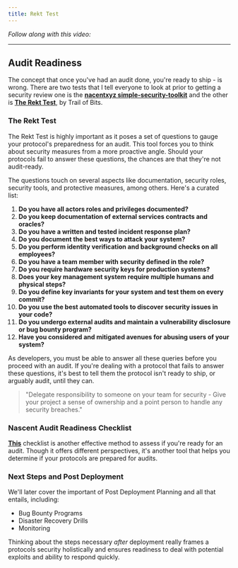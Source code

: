 ```yaml
---
title: Rekt Test
---
```


_Follow along with this video:_

---

## Audit Readiness

The concept that once you've had an audit done, you're ready to ship - is wrong. There are two tests that I tell everyone to look at prior to getting a security review one is the [**nacentxyz simple-security-toolkit**](https://github.com/nascentxyz/simple-security-toolkit) and the other is [**The Rekt Test**](https://blog.trailofbits.com/2023/08/14/can-you-pass-the-rekt-test/), by Trail of Bits.

### The Rekt Test

The Rekt Test is highly important as it poses a set of questions to gauge your protocol's preparedness for an audit. This tool forces you to think about security measures from a more proactive angle. Should your protocols fail to answer these questions, the chances are that they're not audit-ready.

The questions touch on several aspects like documentation, security roles, security tools, and protective measures, among others. Here's a curated list:

1. **Do you have all actors roles and privileges documented?**
2. **Do you keep documentation of external services contracts and oracles?**
3. **Do you have a written and tested incident response plan?**
4. **Do you document the best ways to attack your system?**
5. **Do you perform identity verification and background checks on all employees?**
6. **Do you have a team member with security defined in the role?**
7. **Do you require hardware security keys for production systems?**
8. **Does your key management system require multiple humans and physical steps?**
9. **Do you define key invariants for your system and test them on every commit?**
10. **Do you use the best automated tools to discover security issues in your code?**
11. **Do you undergo external audits and maintain a vulnerability disclosure or bug bounty program?**
12. **Have you considered and mitigated avenues for abusing users of your system?**

As developers, you must be able to answer all these queries before you proceed with an audit. If you're dealing with a protocol that fails to answer these questions, it's best to tell them the protocol isn't ready to ship, or arguably audit, until they can.

> "Delegate responsibility to someone on your team for security - Give your project a sense of ownership and a point person to handle any security breaches."

### Nascent Audit Readiness Checklist

[**This**](https://github.com/nascentxyz/simple-security-toolkit) checklist is another effective method to assess if you're ready for an audit. Though it offers different perspectives, it's another tool that helps you determine if your protocols are prepared for audits.

### Next Steps and Post Deployment

We'll later cover the important of Post Deployment Planning and all that entails, including:

- Bug Bounty Programs
- Disaster Recovery Drills
- Monitoring

Thinking about the steps necessary _after_ deployment really frames a protocols security holistically and ensures readiness to deal with potential exploits and ability to respond quickly.
